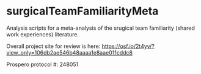 # surgicalTeamFamiliarityMeta
Analysis scripts for a meta-analysis of the srugical team familiarity (shared work experiences) literature. 

Overall project site for review is here: https://osf.io/2t4yv/?view_only=106db2ae546b48aaaa1e8aae011cddc8

Prospero protocol #: 248051

